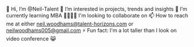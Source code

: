 👋 Hi, I’m @Neil-Talent
👀 I’m interested in projects, trends and insights
🌱 I’m currently learning MBA
🤜🏼🤛🏼 I'm looking to collaborate on 
📫 How to reach me at either neil.woodhams@talent-horizons.com or neilwoodhams005@gmail.com
⚡ Fun fact: I'm a lot taller than I look on video conference 😹
<!---
Neil-Talent/Neil-Talent is a ✨ special ✨ repository because its `README.md` (this file) appears on your GitHub profile.
You can click the Preview link to take a look at your changes.
--->

